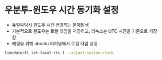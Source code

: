 # 우분투-윈도우 시간 동기화 설정

* 듀얼부팅시 윈도우 시간 변경되는 문제발생
* 기본적으로 윈도우는 로컬 타임을 저장하고, 리눅스는 UTC 시간을 기준으로 저장함
* 해결을 위해 ubuntu 터미널에서 로컬 타임 설정

```bash
timedatectl set-local-rtc 1 --adjust-system-clock
```

